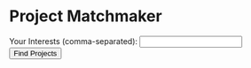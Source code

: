 <!DOCTYPE html>
<html lang="en">
<head>
    <meta charset="UTF-8">
    <meta name="viewport" content="width=device-width, initial-scale=1.0">
    <title>Project Matchmaker</title>
    <link rel="stylesheet" href="{{ url_for('static', filename='styles.css') }}">
</head>
<body>
    <h1>Project Matchmaker</h1>
    <form action="/find_projects" method="post">
        <label for="interests">Your Interests (comma-separated):</label>
        <input type="text" id="interests" name="interests" required>
        <button type="submit">Find Projects</button>
    </form>
</body>
</html>
